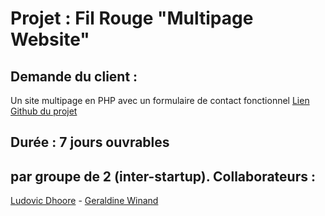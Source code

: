 # Projet : Fil Rouge "Multipage Website"


## Demande du client : 
   Un site multipage en PHP avec un formulaire de contact fonctionnel
   [Lien Github du projet](https://github.com/becodeorg/Johnson2/tree/master/projets/multipage-website-in-php)
    
## Durée : 7 jours ouvrables

## par groupe de 2 (inter-startup). Collaborateurs : 
  [Ludovic Dhoore](https://github.com/ShaDeeZ) -
  [Geraldine Winand](https://github.com/Geraldinew04)



